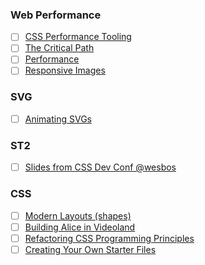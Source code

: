 ### Web Performance
- [ ] [CSS Performance Tooling](http://addyosmani.com/blog/slides-css-performance-tooling/)
- [ ] [The Critical Path](https://speakerdeck.com/patrickhamann/css-and-the-critical-path-cssconfeu-september-2014)
- [ ] [Performance](http://larahogan.me/design/)
- [ ] [Responsive Images](http://www.slideshare.net/teleject/cssdevconf-adaptive-images-in-responsive-web-design-2014)

### SVG
- [ ] [Animating SVGs](http://slides.com/sarasoueidan/styling-animating-svgs-with-css?token=jCcrBSyuS6CmMQsd8Aof3TpxyZQr#/)

### ST2 
- [ ] [Slides from CSS Dev Conf @wesbos](http://wesbos.github.io/Sublime-Text-Power-User-Talk)

### CSS
- [ ] [Modern Layouts (shapes)](https://speakerdeck.com/jensimmons/css-dev-conf)
- [ ] [Building Alice in Videoland](http://rachelnabors.com/alice-in-videoland/talk)
- [ ] [Refactoring CSS Programming Principles](https://speakerdeck.com/jlong/refactoring-css-programming-principles-for-designers)
- [ ] [Creating Your Own Starter Files](https://speakerdeck.com/emilylewis/create-your-own-starter-files)